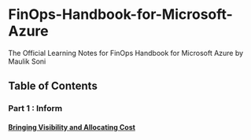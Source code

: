 # FinOps-Handbook-for-Microsoft-Azure
The Official Learning Notes for FinOps Handbook for Microsoft Azure by Maulik Soni
## Table of Contents
### Part 1 : Inform
#### [Bringing Visibility and Allocating Cost](Notes-1.md)
